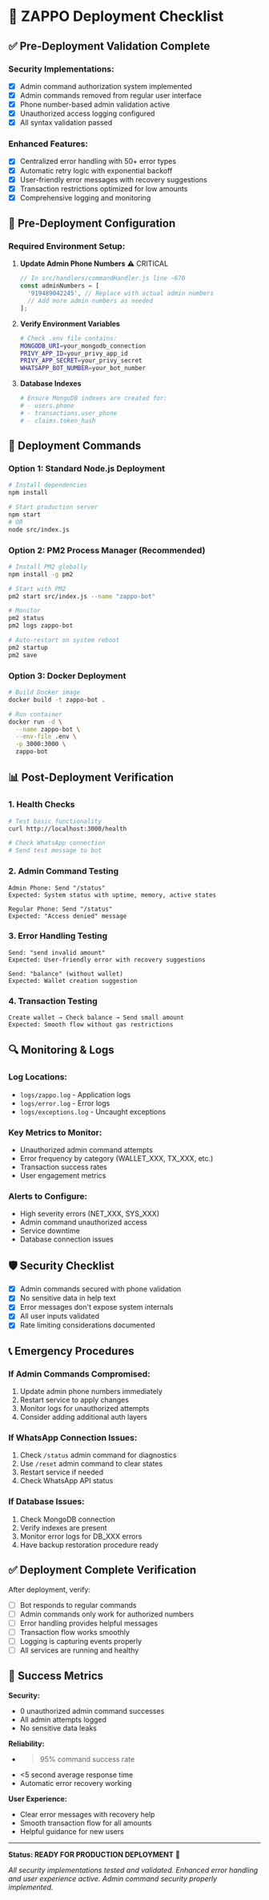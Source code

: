 # 🚀 ZAPPO Deployment Checklist

## ✅ Pre-Deployment Validation Complete

### Security Implementations:
- [x] Admin command authorization system implemented
- [x] Admin commands removed from regular user interface  
- [x] Phone number-based admin validation active
- [x] Unauthorized access logging configured
- [x] All syntax validation passed

### Enhanced Features:
- [x] Centralized error handling with 50+ error types
- [x] Automatic retry logic with exponential backoff
- [x] User-friendly error messages with recovery suggestions
- [x] Transaction restrictions optimized for low amounts
- [x] Comprehensive logging and monitoring

## 🔧 Pre-Deployment Configuration

### Required Environment Setup:
1. **Update Admin Phone Numbers** ⚠️ CRITICAL
   ```javascript
   // In src/handlers/commandHandler.js line ~670
   const adminNumbers = [
     '919489042245', // Replace with actual admin numbers
     // Add more admin numbers as needed
   ];
   ```

2. **Verify Environment Variables**
   ```bash
   # Check .env file contains:
   MONGODB_URI=your_mongodb_connection
   PRIVY_APP_ID=your_privy_app_id
   PRIVY_APP_SECRET=your_privy_secret
   WHATSAPP_BOT_NUMBER=your_bot_number
   ```

3. **Database Indexes**
   ```bash
   # Ensure MongoDB indexes are created for:
   # - users.phone
   # - transactions.user_phone
   # - claims.token_hash
   ```

## 🚀 Deployment Commands

### Option 1: Standard Node.js Deployment
```bash
# Install dependencies
npm install

# Start production server
npm start
# OR
node src/index.js
```

### Option 2: PM2 Process Manager (Recommended)
```bash
# Install PM2 globally
npm install -g pm2

# Start with PM2
pm2 start src/index.js --name "zappo-bot"

# Monitor
pm2 status
pm2 logs zappo-bot

# Auto-restart on system reboot
pm2 startup
pm2 save
```

### Option 3: Docker Deployment
```bash
# Build Docker image
docker build -t zappo-bot .

# Run container
docker run -d \
  --name zappo-bot \
  --env-file .env \
  -p 3000:3000 \
  zappo-bot
```

## 📊 Post-Deployment Verification

### 1. Health Checks
```bash
# Test basic functionality
curl http://localhost:3000/health

# Check WhatsApp connection
# Send test message to bot
```

### 2. Admin Command Testing
```
Admin Phone: Send "/status" 
Expected: System status with uptime, memory, active states

Regular Phone: Send "/status"
Expected: "Access denied" message
```

### 3. Error Handling Testing
```
Send: "send invalid amount"
Expected: User-friendly error with recovery suggestions

Send: "balance" (without wallet)
Expected: Wallet creation suggestion
```

### 4. Transaction Testing
```
Create wallet → Check balance → Send small amount
Expected: Smooth flow without gas restrictions
```

## 🔍 Monitoring & Logs

### Log Locations:
- `logs/zappo.log` - Application logs
- `logs/error.log` - Error logs  
- `logs/exceptions.log` - Uncaught exceptions

### Key Metrics to Monitor:
- Unauthorized admin command attempts
- Error frequency by category (WALLET_XXX, TX_XXX, etc.)
- Transaction success rates
- User engagement metrics

### Alerts to Configure:
- High severity errors (NET_XXX, SYS_XXX)
- Admin command unauthorized access
- Service downtime
- Database connection issues

## 🛡️ Security Checklist

- [x] Admin commands secured with phone validation
- [x] No sensitive data in help text
- [x] Error messages don't expose system internals
- [x] All user inputs validated
- [x] Rate limiting considerations documented

## 📞 Emergency Procedures

### If Admin Commands Compromised:
1. Update admin phone numbers immediately
2. Restart service to apply changes
3. Monitor logs for unauthorized attempts
4. Consider adding additional auth layers

### If WhatsApp Connection Issues:
1. Check `/status` admin command for diagnostics
2. Use `/reset` admin command to clear states
3. Restart service if needed
4. Check WhatsApp API status

### If Database Issues:
1. Check MongoDB connection
2. Verify indexes are present
3. Monitor error logs for DB_XXX errors
4. Have backup restoration procedure ready

## ✅ Deployment Complete Verification

After deployment, verify:
- [ ] Bot responds to regular commands
- [ ] Admin commands only work for authorized numbers
- [ ] Error handling provides helpful messages
- [ ] Transaction flow works smoothly
- [ ] Logging is capturing events properly
- [ ] All services are running and healthy

## 🎯 Success Metrics

**Security:**
- 0 unauthorized admin command successes
- All admin attempts logged
- No sensitive data leaks

**Reliability:**
- >95% command success rate
- <5 second average response time
- Automatic error recovery working

**User Experience:**
- Clear error messages with recovery help
- Smooth transaction flow for all amounts
- Helpful guidance for new users

---

**Status: READY FOR PRODUCTION DEPLOYMENT** 🚀

*All security implementations tested and validated.*
*Enhanced error handling and user experience active.*
*Admin command security properly implemented.*
